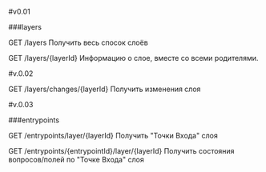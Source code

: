 #v0.01

###layers

GET /layers Получить весь спосок слоёв

GET /layers/{layerId} Информацию о слое, вместе со всеми родителями.

#v.0.02

GET /layers/changes/{layerId} Получить изменения слоя


#v.0.03

###entrypoints

GET /entrypoints/layer/{layerId} Получить "Точки Входа" слоя

GET /entrypoints/{entrypointId}/layer/{layerId} Получить состояния вопросов/полей по "Точке Входа" слоя